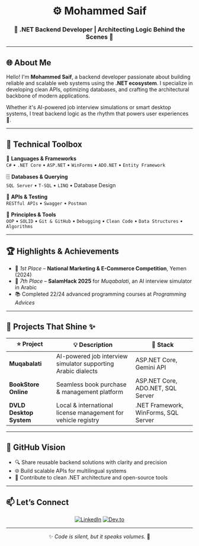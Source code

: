 <div align="center">
  
# ⚙️ Mohammed Saif  
### 🌊 .NET Backend Developer | Architecting Logic Behind the Scenes 🌟

</div>

---

## 🌐 About Me

Hello! I'm **Mohammed Saif**, a backend developer passionate about building reliable and scalable web systems using the **.NET ecosystem**. I specialize in developing clean APIs, optimizing databases, and crafting the architectural backbone of modern applications.

Whether it's AI-powered job interview simulations or smart desktop systems, I treat backend logic as the rhythm that powers user experiences 🌊.

---

## 🧠 Technical Toolbox

🔧 **Languages & Frameworks**  
`C#` • `.NET Core` • `ASP.NET` • `WinForms` • `ADO.NET` • `Entity Framework`  

🗄️ **Databases & Querying**  
`SQL Server` • `T-SQL` • `LINQ` • Database Design  

🔌 **APIs & Testing**  
`RESTful APIs` • `Swagger` • `Postman`  

📁 **Principles & Tools**  
`OOP` • `SOLID` • `Git & GitHub` • `Debugging` • `Clean Code` • `Data Structures` • `Algorithms`

---

## 🏆 Highlights & Achievements

- 🥇 *1st Place* – **National Marketing & E-Commerce Competition**, Yemen (2024)  
- 🥈 *7th Place* – **SalamHack 2025** for *Muqabalati*, an AI interview simulator in Arabic  
- 📚 Completed 22/24 advanced programming courses at *Programming Advices*

---

## 🚀 Projects That Shine ✨

| ⭐ Project              | 💡 Description                                                         | 🔧 Stack                              |
|------------------------|------------------------------------------------------------------------|---------------------------------------|
| **Muqabalati**         | AI-powered job interview simulator supporting Arabic dialects         | ASP.NET Core, Gemini API              |
| **BookStore Online**   | Seamless book purchase & management platform                          | ASP.NET Core, ADO.NET, SQL Server     |
| **DVLD Desktop System**| Local & international license management for vehicle registry         | .NET Framework, WinForms, SQL Server  |

---

## 🌠 GitHub Vision

- 🔍 Share reusable backend solutions with clarity and precision  
- 🌐 Build scalable APIs for multilingual systems  
- 🤝 Contribute to clean .NET architecture and open-source tools

---

## 📫 Let’s Connect

<div align="center">

<a href="https://www.linkedin.com/in/-mohammedsaif" target="_blank">
  <img src="https://img.shields.io/badge/LinkedIn-0A66C2?style=flat-square&logo=linkedin&logoColor=white" alt="LinkedIn"/></a>

<a href="https://dev.to/mohammedsaif" target="_blank">
  <img src="https://img.shields.io/badge/Dev.to-0A0A0A?style=flat-square&logo=devdotto&logoColor=white" alt="Dev.to"/>
</a>

</div>


---

<div align="center">

✨ *Code is silent, but it speaks volumes.* 🌊  

</div>
